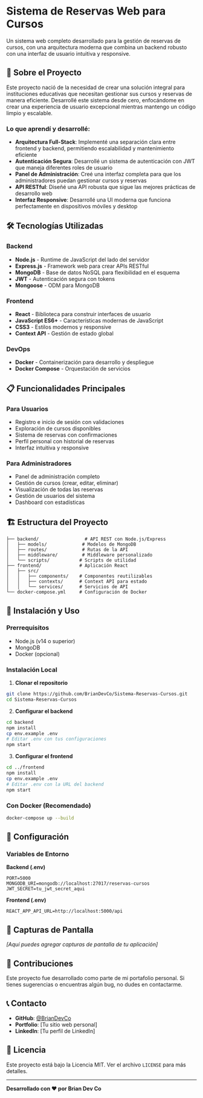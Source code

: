 # Sistema de Reservas Web para Cursos

Un sistema web completo desarrollado para la gestión de reservas de cursos, con una arquitectura moderna que combina un backend robusto con una interfaz de usuario intuitiva y responsive.

## 🚀 Sobre el Proyecto

Este proyecto nació de la necesidad de crear una solución integral para instituciones educativas que necesitan gestionar sus cursos y reservas de manera eficiente. Desarrollé este sistema desde cero, enfocándome en crear una experiencia de usuario excepcional mientras mantengo un código limpio y escalable.

### Lo que aprendí y desarrollé:

- **Arquitectura Full-Stack**: Implementé una separación clara entre frontend y backend, permitiendo escalabilidad y mantenimiento eficiente
- **Autenticación Segura**: Desarrollé un sistema de autenticación con JWT que maneja diferentes roles de usuario
- **Panel de Administración**: Creé una interfaz completa para que los administradores puedan gestionar cursos y reservas
- **API RESTful**: Diseñé una API robusta que sigue las mejores prácticas de desarrollo web
- **Interfaz Responsive**: Desarrollé una UI moderna que funciona perfectamente en dispositivos móviles y desktop

## 🛠️ Tecnologías Utilizadas

### Backend
- **Node.js** - Runtime de JavaScript del lado del servidor
- **Express.js** - Framework web para crear APIs RESTful
- **MongoDB** - Base de datos NoSQL para flexibilidad en el esquema
- **JWT** - Autenticación segura con tokens
- **Mongoose** - ODM para MongoDB

### Frontend
- **React** - Biblioteca para construir interfaces de usuario
- **JavaScript ES6+** - Características modernas de JavaScript
- **CSS3** - Estilos modernos y responsive
- **Context API** - Gestión de estado global

### DevOps
- **Docker** - Containerización para desarrollo y despliegue
- **Docker Compose** - Orquestación de servicios

## 📋 Funcionalidades Principales

### Para Usuarios
- Registro e inicio de sesión con validaciones
- Exploración de cursos disponibles
- Sistema de reservas con confirmaciones
- Perfil personal con historial de reservas
- Interfaz intuitiva y responsive

### Para Administradores
- Panel de administración completo
- Gestión de cursos (crear, editar, eliminar)
- Visualización de todas las reservas
- Gestión de usuarios del sistema
- Dashboard con estadísticas

## 🏗️ Estructura del Proyecto

```
├── backend/                 # API REST con Node.js/Express
│   ├── models/             # Modelos de MongoDB
│   ├── routes/             # Rutas de la API
│   ├── middleware/         # Middleware personalizado
│   └── scripts/           # Scripts de utilidad
├── frontend/              # Aplicación React
│   ├── src/
│   │   ├── components/    # Componentes reutilizables
│   │   ├── contexts/      # Context API para estado
│   │   └── services/      # Servicios de API
└── docker-compose.yml     # Configuración de Docker
```

## 🚀 Instalación y Uso

### Prerrequisitos
- Node.js (v14 o superior)
- MongoDB
- Docker (opcional)

### Instalación Local

1. **Clonar el repositorio**
```bash
git clone https://github.com/BrianDevCo/Sistema-Reservas-Cursos.git
cd Sistema-Reservas-Cursos
```

2. **Configurar el backend**
```bash
cd backend
npm install
cp env.example .env
# Editar .env con tus configuraciones
npm start
```

3. **Configurar el frontend**
```bash
cd ../frontend
npm install
cp env.example .env
# Editar .env con la URL del backend
npm start
```

### Con Docker (Recomendado)

```bash
docker-compose up --build
```

## 🔧 Configuración

### Variables de Entorno

**Backend (.env)**
```
PORT=5000
MONGODB_URI=mongodb://localhost:27017/reservas-cursos
JWT_SECRET=tu_jwt_secret_aqui
```

**Frontend (.env)**
```
REACT_APP_API_URL=http://localhost:5000/api
```

## 📸 Capturas de Pantalla

*[Aquí puedes agregar capturas de pantalla de tu aplicación]*

## 🤝 Contribuciones

Este proyecto fue desarrollado como parte de mi portafolio personal. Si tienes sugerencias o encuentras algún bug, no dudes en contactarme.

## 📞 Contacto

- **GitHub**: [@BrianDevCo](https://github.com/BrianDevCo)
- **Portfolio**: [Tu sitio web personal]
- **LinkedIn**: [Tu perfil de LinkedIn]

## 📄 Licencia

Este proyecto está bajo la Licencia MIT. Ver el archivo `LICENSE` para más detalles.

---

**Desarrollado con ❤️ por Brian Dev Co**
